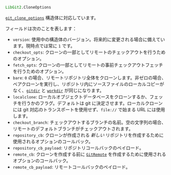 ```julia
LibGit2.CloneOptions
```

[`git_clone_options`](https://libgit2.org/libgit2/#HEAD/type/git_clone_options) 構造体に対応しています。

フィールドは次のことを表します：

  * `version`: 使用中の構造体のバージョン。将来的に変更される場合に備えています。現時点では常に `1` です。
  * `checkout_opts`: クローンの一部としてリモートのチェックアウトを行うためのオプション。
  * `fetch_opts`: クローンの一部としてリモートの事前チェックアウトフェッチを行うためのオプション。
  * `bare`: `0` の場合、リモートリポジトリ全体をクローンします。非ゼロの場合、ベアクローンを実行し、リポジトリ内にソースファイルのローカルコピーがなく、[`gitdir`](@ref) と [`workdir`](@ref) が同じになります。
  * `localclone`: ローカルオブジェクトデータベースをクローンするか、フェッチを行うかのフラグ。デフォルトは git に決定させます。ローカルクローンには git 対応のトランスポートを使用せず、`file://` で始まる URL には使用します。
  * `checkout_branch`: チェックアウトするブランチの名前。空の文字列の場合、リモートのデフォルトブランチがチェックアウトされます。
  * `repository_cb`: クローンが作成される *新しい* リポジトリを作成するために使用されるオプションのコールバック。
  * `repository_cb_payload`: リポジトリコールバックのペイロード。
  * `remote_cb`: クローンを作成する前に [`GitRemote`](@ref) を作成するために使用されるオプションのコールバック。
  * `remote_cb_payload`: リモートコールバックのペイロード。
